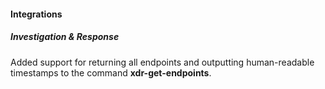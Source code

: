 #### Integrations

##### Investigation & Response

Added support for returning all endpoints and outputting human-readable timestamps to the command **xdr-get-endpoints**.